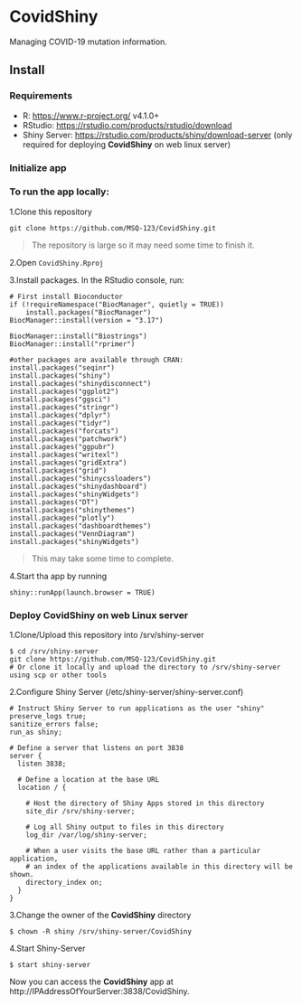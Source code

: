 # CovidShiny
Managing COVID-19 mutation information.

## **Install**

### Requirements

* R: https://www.r-project.org/ v4.1.0+
* RStudio: https://rstudio.com/products/rstudio/download
* Shiny Server: https://rstudio.com/products/shiny/download-server (only required for deploying **CovidShiny** on web linux server)

### Initialize app

### To run the app locally:

1.Clone this repository

```
git clone https://github.com/MSQ-123/CovidShiny.git
```

> The repository is large so it may need some time to finish it.

2.Open `CovidShiny.Rproj`

3.Install packages. In the RStudio console, run:

```
# First install Bioconductor
if (!requireNamespace("BiocManager", quietly = TRUE))
    install.packages("BiocManager")
BiocManager::install(version = "3.17")

BiocManager::install("Biostrings")
BiocManager::install("rprimer")

#other packages are available through CRAN:
install.packages("seqinr")
install.packages("shiny")
install.packages("shinydisconnect")
install.packages("ggplot2")
install.packages("ggsci")
install.packages("stringr")
install.packages("dplyr")
install.packages("tidyr")
install.packages("forcats")
install.packages("patchwork")
install.packages("ggpubr")
install.packages("writexl")
install.packages("gridExtra")
install.packages("grid")
install.packages("shinycssloaders")
install.packages("shinydashboard")
install.packages("shinyWidgets")
install.packages("DT")
install.packages("shinythemes")
install.packages("plotly")
install.packages("dashboardthemes")
install.packages("VennDiagram")
install.packages("shinyWidgets")
```

> This may take some time to complete.

4.Start tha app by running

```
shiny::runApp(launch.browser = TRUE)
```

### Deploy CovidShiny on web Linux server

1.Clone/Upload this repository into /srv/shiny-server


```
$ cd /srv/shiny-server
git clone https://github.com/MSQ-123/CovidShiny.git
# Or clone it locally and upload the directory to /srv/shiny-server using scp or other tools 
```


2.Configure Shiny Server (/etc/shiny-server/shiny-server.conf)


```
# Instruct Shiny Server to run applications as the user "shiny"
preserve_logs true;
sanitize_errors false;
run_as shiny;

# Define a server that listens on port 3838
server {
  listen 3838;

  # Define a location at the base URL
  location / {

    # Host the directory of Shiny Apps stored in this directory
    site_dir /srv/shiny-server;

    # Log all Shiny output to files in this directory
    log_dir /var/log/shiny-server;

    # When a user visits the base URL rather than a particular application,
    # an index of the applications available in this directory will be shown.
    directory_index on;
  }
}
```

3.Change the owner of the **CovidShiny** directory

```
$ chown -R shiny /srv/shiny-server/CovidShiny  
```

4.Start Shiny-Server

```
$ start shiny-server
```

Now you can access the **CovidShiny** app at http://IPAddressOfYourServer:3838/CovidShiny.
